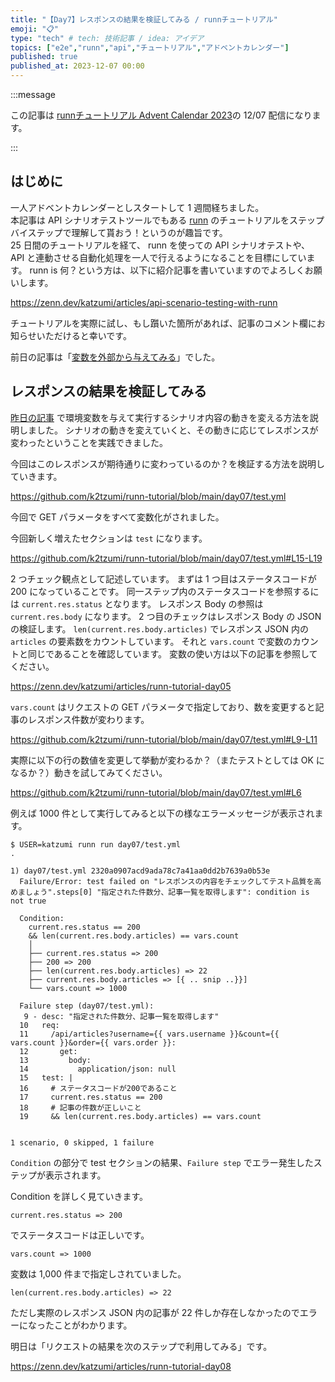 ```yaml
---
title: "【Day7】レスポンスの結果を検証してみる / runnチュートリアル"
emoji: "📋"
type: "tech" # tech: 技術記事 / idea: アイデア
topics: ["e2e","runn","api","チュートリアル","アドベントカレンダー"]
published: true
published_at: 2023-12-07 00:00
---
```


:::message

この記事は [runnチュートリアル Advent Calendar 2023](https://qiita.com/advent-calendar/2023/runn-tutorial)の 12/07 配信になります。

:::

## はじめに

一人アドベントカレンダーとしスタートして 1 週間経ちました。  
本記事は API シナリオテストツールでもある [runn](https://github.com/k1LoW/runn) のチュートリアルをステップバイステップで理解して貰おう！というのが趣旨です。  
25 日間のチュートリアルを経て、 runn を使っての API シナリオテストや、 API と連動させる自動化処理を一人で行えるようになることを目標にしています。 
runn is 何？という方は、以下に紹介記事を書いていますのでよろしくお願いします。

https://zenn.dev/katzumi/articles/api-scenario-testing-with-runn

チュートリアルを実際に試し、もし躓いた箇所があれば、記事のコメント欄にお知らせいただけると幸いです。

前日の記事は「[変数を外部から与えてみる](https://zenn.dev/katzumi/articles/runn-tutorial-day06)」でした。

## レスポンスの結果を検証してみる

[昨日の記事](https://zenn.dev/katzumi/articles/runn-tutorial-day06) で環境変数を与えて実行するシナリオ内容の動きを変える方法を説明しました。 
シナリオの動きを変えていくと、その動きに応じてレスポンスが変わったということを実践できました。

今回はこのレスポンスが期待通りに変わっているのか？を検証する方法を説明していきます。

https://github.com/k2tzumi/runn-tutorial/blob/main/day07/test.yml

今回で GET パラメータをすべて変数化がされました。

今回新しく増えたセクションは `test` になります。

https://github.com/k2tzumi/runn-tutorial/blob/main/day07/test.yml#L15-L19

2 つチェック観点として記述しています。
まずは 1 つ目はステータスコードが 200 になっていることです。
同一ステップ内のステータスコードを参照するには `current.res.status` となります。
レスポンス Body の参照は `current.res.body` になります。
2 つ目のチェックはレスポンス Body の JSON の検証します。
`len(current.res.body.articles)` でレスポンス JSON 内の `articles` の要素数をカウントしています。
それと `vars.count` で変数のカウントと同じであることを確認しています。
変数の使い方は以下の記事を参照してください。

https://zenn.dev/katzumi/articles/runn-tutorial-day05

`vars.count` はリクエストの GET パラメータで指定しており、数を変更すると記事のレスポンス件数が変わります。

https://github.com/k2tzumi/runn-tutorial/blob/main/day07/test.yml#L9-L11

実際に以下の行の数値を変更して挙動が変わるか？（またテストとしては OK になるか？）動きを試してみてください。

https://github.com/k2tzumi/runn-tutorial/blob/main/day07/test.yml#L6

例えば 1000 件として実行してみると以下の様なエラーメッセージが表示されます。

```console
$ USER=katzumi runn run day07/test.yml        
.

1) day07/test.yml 2320a0907acd9ada78c7a41aa0dd2b7639a0b53e
  Failure/Error: test failed on "レスポンスの内容をチェックしてテスト品質を高めましょう".steps[0] "指定された件数分、記事一覧を取得します": condition is not true
  
  Condition:
    current.res.status == 200
    && len(current.res.body.articles) == vars.count
    │
    ├── current.res.status => 200
    ├── 200 => 200
    ├── len(current.res.body.articles) => 22
    ├── current.res.body.articles => [{ .. snip ..}}]
    └── vars.count => 1000
    
  Failure step (day07/test.yml):
   9 - desc: "指定された件数分、記事一覧を取得します"
  10   req:
  11     /api/articles?username={{ vars.username }}&count={{ vars.count }}&order={{ vars.order }}:
  12       get:
  13         body:
  14           application/json: null
  15   test: |
  16     # ステータスコードが200であること
  17     current.res.status == 200
  18     # 記事の件数が正しいこと
  19     && len(current.res.body.articles) == vars.count


1 scenario, 0 skipped, 1 failure
```

`Condition` の部分で test セクションの結果、`Failure step` でエラー発生したステップが表示されます。

Condition を詳しく見ていきます。

`current.res.status => 200`

でステータスコードは正しいです。

`vars.count => 1000` 

変数は 1,000 件まで指定しされていました。

`len(current.res.body.articles) => 22` 

ただし実際のレスポンス JSON 内の記事が 22 件しか存在しなかったのでエラーになったことがわかります。

明日は「リクエストの結果を次のステップで利用してみる」です。

https://zenn.dev/katzumi/articles/runn-tutorial-day08